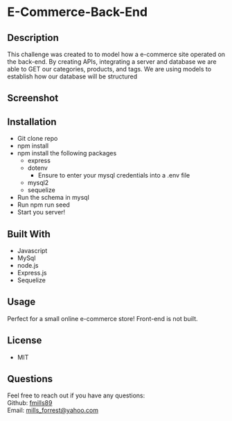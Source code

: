 # E-Commerce-Back-End

## Description
This challenge was created to to model how a e-commerce site operated on the back-end.
By creating APIs, integrating a server and database we are able to GET our categories, products, and tags.
We are using models to establish how our database will be structured 

## Screenshot

## Installation
- Git clone repo
- npm install
- npm install the following packages
  - express
  - dotenv
    - Ensure to enter your mysql credentials into a .env file 
  - mysql2
  - sequelize
- Run the schema in mysql
- Run npm run seed
- Start you server!

## Built With
- Javascript
- MySql
- node.js
- Express.js
- Sequelize

## Usage
Perfect for a small online e-commerce store! Front-end is not built.

## License
- MIT

## Questions
Feel free to reach out if you have any questions: </br>
Github: <a href="www.github.com/fmills89">fmills89</a> </br>
Email: <a href="mailto:mills_forrest@yahoo.com">mills_forrest@yahoo.com</a>
